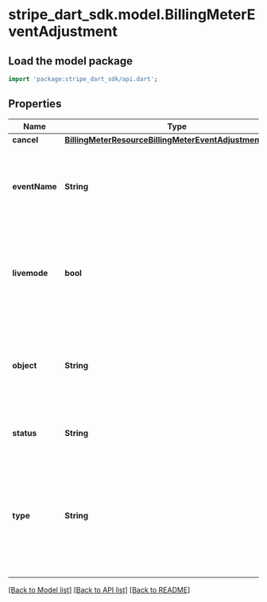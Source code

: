 # stripe_dart_sdk.model.BillingMeterEventAdjustment

## Load the model package
```dart
import 'package:stripe_dart_sdk/api.dart';
```

## Properties
Name | Type | Description | Notes
------------ | ------------- | ------------- | -------------
**cancel** | [**BillingMeterResourceBillingMeterEventAdjustmentCancel**](BillingMeterResourceBillingMeterEventAdjustmentCancel.md) |  | [optional] 
**eventName** | **String** | The name of the meter event. Corresponds with the `event_name` field on a meter. | 
**livemode** | **bool** | Has the value `true` if the object exists in live mode or the value `false` if the object exists in test mode. | 
**object** | **String** | String representing the object's type. Objects of the same type share the same value. | 
**status** | **String** | The meter event adjustment's status. | 
**type** | **String** | Specifies whether to cancel a single event or a range of events for a time period. Time period cancellation is not supported yet. | 

[[Back to Model list]](../README.md#documentation-for-models) [[Back to API list]](../README.md#documentation-for-api-endpoints) [[Back to README]](../README.md)


